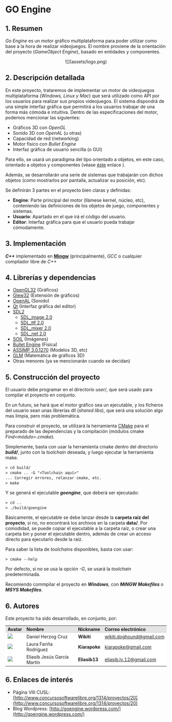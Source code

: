 # GO Engine


## 1. Resumen ##
*Go Engine* es un motor gráfico multiplataforma para poder utilizar como base a la hora de realizar videojuegos. El nombre proviene de la orientación del proyecto (*GameObject Engine*), basado en entidades y componentes.

<div align="center">
![](assets/logo.png)
<div align="left">


## 2. Descripción detallada ##
En este proyecto, trataremos de implementar un motor de videojuegos multiplataforma (*Windows, Linux y Mac*) que será utilizado como API por los usuarios para realizar sus propios videojuegos.
El sistema dispondrá de una simple interfaz gráfica que permitirá a los usuarios trabajar de una forma más cómoda e intuitiva.
Dentro de las especificaciones del motor, podemos mencionar las siguientes:

- Gráficos 3D con *OpenGL*
- Sonido 3D con *OpenAL* (u otras)
- Capacidad de red (networking)
- Motor físico con *Bullet Engine*
- Interfaz gráfica de usuario sencilla (o GUI)

Para ello, se usará un paradigma del tipo orientado a objetos, en este caso, orientado a objetos y componentes (véase [éste](http://www.genbetadev.com/programacion-de-videojuegos/diseno-de-videojuegos-orientado-a-entidades-y-componentes "éste") enlace ).

Además, se desarrollarán una serie de sistemas que trabajarán con dichos objetos (como mostrarlos por pantalla, actualizar su posición, etc).

Se definirán 3 partes en el proyecto bien claras y definidas:

- **Engine**: Parte principal del motor (llámese kernel, núcleo, etc), conteniendo las definiciones de los objetos de juego, componentes y sistemas.
- **Usuario**: Apartado en el que irá el código del usuario.
- **Editor**: Interfaz gráfica para que el usuario pueda trabajar cómodamente.


## 3. Implementación ##
***C++*** implementado en [**Mingw**](http://www.mingw.org/) (principalmente), *GCC* o cualquier compilador libre de *C++*


## 4. Librerías y dependencias ##
- [OpenGL32](http://www.opengl.org/ "OpenGL32") (Gráficos) 
- [Glew32](http://glew.sourceforge.net/ "glew32") (Extensión de gráficos) 
- [OpenAL](http://kcat.strangesoft.net/openal.html "OpenAL") (Sonido)
- [Qt](http://qt-project.org/ "Qt") (Interfaz gráfica del editor)
- [SDL2](http://www.libsdl.org/ "SDL2")
	- [SDL_image 2.0](http://www.libsdl.org/projects/SDL_image/ "SDL_image 2.0")
	- [SDL_ttf 2.0](http://www.libsdl.org/projects/SDL_ttf/ "SDL_ttf 2.0")
	- [SDL_mixer 2.0	](http://www.libsdl.org/projects/SDL_mixer/ "SDL_mixer 2.0")
	- [SDL_net 2.0](	http://www.libsdl.org/projects/SDL_net/ "SDL_net 2.0")
- [SOIL](http://www.opengl.org/wiki/Image_Libraries "SOIL") (Imágenes)
- [Bullet Engine](http://bulletphysics.org/wordpress/ "Bullet Engine") (Física)
- [ASSIMP 3.0.1270](http://assimp.sourceforge.net/ "ASSIMP") (Modelos 3D, etc)
- [GLM](http://glm.g-truc.net/ "GL Maths") (Matemática de gráficos 3D)
- Otras menores (ya se mencionarán cuando se decidan)

## 5. Construcción del proyecto ##
El usuario debe programar en el directorio *user/*, que será usado para compilar el proyecto en conjunto.

En un futuro, se hará que el motor gráfico sea un ejecutable, y los ficheros del usuario sean unas librerías dll (*shared libs*), que será una solución algo mas limpia, pero más problemática.

Para construir el proyecto, se utilizará la herramienta [CMake](http://www.cmake.org/) para el preparado de las dependencias y la compilación (módulos cmake *Find&lt;módulo&gt;.cmake*).

Simplemente, basta con usar la herramienta cmake dentro del directorio ***build/***, junto con la *toolchain* deseada, y luego ejecutar la herramienta make.

	> cd build/
	> cmake .. -G "<Toolchain aquí>"
	... Corregir errores, relanzar cmake, etc.
	> make


Y se generá el ejecutable ***goengine***, que deberá ser ejecutado:

	> cd ..
	> ./build/goengine

Básicamente, el ejecutable se debe lanzar desde la **carpeta raíz del proyecto**, si no, no encontrará los archivos en la carpeta **data/**.
Por comodidad, se puede copiar el ejecutable a la carpeta raíz, o crear una carpeta bin y poner el ejecutable dentro, además de crear un acceso directo para ejecutarlo desde la raíz.


Para saber la lista de *toolchains* disponibles, basta con usar:

	> cmake --help

Por defecto, si no se usa la opción *-G*, se usará la *toolchain* predeterminada.

Recomiendo commpilar el proyecto en ***Windows***, con ***MiNGW Makefiles*** o ***MSYS Makefiles***. 

## 6. Autores ##

Este proyecto ha sido desarrollado, en conjunto, por:

<!-- Tabla -->
<table cellspacing="0">
  <tr  style="background-color: #E3E3E3;">
    <td> <b>Avatar</b> </td>
    <td> <b>Nombre</b> </td>
    <td> <b>Nickname</b> </td>
	<td> <b>Correo electrónico</b> </td>
  </tr>
  <tr style="background-color: #FFFFFF;">
    <td> <img width="64"src="http://imageshack.us/a/img209/6782/parrotav.png"/> </td>
    <td> Daniel Herzog Cruz </td>
    <td> <b>Wikiti</b> </td>
	<td> <a href="mailto:wikiti.doghound@gmail.com"> wikiti.doghound@gmail.com</a> </td>
  </tr>
  <tr style="background-color: #FFFFFF;">
    <td> <img width="64"src="http://media.steampowered.com/steamcommunity/public/images/avatars/a8/a85132cd5fbfd5f510012342a3074ef613003332_full.jpg"/> </td>
    <td> Laura Fariña Rodríguez </td>
    <td> <b>Kiarapoke</b> </td>
	<td> <a href="mailto:kiarapoke@gmail.com"> kiarapoke@gmail.com</a> </td>
  </tr>
  <tr style="background-color: #FFFFFF;">
    <td> <img width="64"src="http://media.steampowered.com/steamcommunity/public/images/avatars/6d/6d11192b1c41f360c6763f55d926436b112c207e_full.jpg"/> </td>
    <td> Eliasib Jesús García Martín </td>
    <td> <b>Eliasib13</b> </td>
	<td> <a href="mailto:eliasib.lv.12@gmail.com"> eliasib.lv.12@gmail.com</a> </td>
  </tr>
</table>
<!-- Fin tabla -->


## 6. Enlaces de interés ##

- Página VIII CUSL: [http://www.concursosoftwarelibre.org/1314/proyectos/20](http://www.concursosoftwarelibre.org/1314/proyectos/20)
- Blog Wordpress: [http://goengine.wordpress.com/](http://goengine.wordpress.com/)